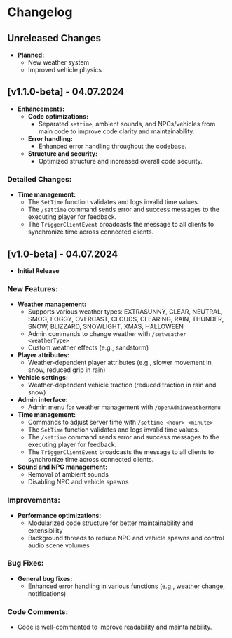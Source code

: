 # Changelog

## Unreleased Changes
- **Planned:**
  - New weather system
  - Improved vehicle physics

## [v1.1.0-beta] - 04.07.2024
- **Enhancements:**
  - **Code optimizations:**
    - Separated `settime`, ambient sounds, and NPCs/vehicles from main code to improve code clarity and maintainability.
  - **Error handling:**
    - Enhanced error handling throughout the codebase.
  - **Structure and security:**
    - Optimized structure and increased overall code security.

### Detailed Changes:
- **Time management:**
  - The `SetTime` function validates and logs invalid time values.
  - The `/settime` command sends error and success messages to the executing player for feedback.
  - The `TriggerClientEvent` broadcasts the message to all clients to synchronize time across connected clients.

## [v1.0-beta] - 04.07.2024
- **Initial Release**

### New Features:
- **Weather management:**
  - Supports various weather types: EXTRASUNNY, CLEAR, NEUTRAL, SMOG, FOGGY, OVERCAST, CLOUDS, CLEARING, RAIN, THUNDER, SNOW, BLIZZARD, SNOWLIGHT, XMAS, HALLOWEEN
  - Admin commands to change weather with `/setweather <weatherType>`
  - Custom weather effects (e.g., sandstorm)
- **Player attributes:**
  - Weather-dependent player attributes (e.g., slower movement in snow, reduced grip in rain)
- **Vehicle settings:**
  - Weather-dependent vehicle traction (reduced traction in rain and snow)
- **Admin interface:**
  - Admin menu for weather management with `/openAdminWeatherMenu`
- **Time management:**
  - Commands to adjust server time with `/settime <hour> <minute>`
  - The `SetTime` function validates and logs invalid time values.
  - The `/settime` command sends error and success messages to the executing player for feedback.
  - The `TriggerClientEvent` broadcasts the message to all clients to synchronize time across connected clients.
- **Sound and NPC management:**
  - Removal of ambient sounds
  - Disabling NPC and vehicle spawns

### Improvements:
- **Performance optimizations:**
  - Modularized code structure for better maintainability and extensibility
  - Background threads to reduce NPC and vehicle spawns and control audio scene volumes

### Bug Fixes:
- **General bug fixes:**
  - Enhanced error handling in various functions (e.g., weather change, notifications)

### Code Comments:
- Code is well-commented to improve readability and maintainability.
